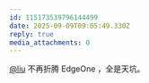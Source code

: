 ```yaml
---
id: 115173539796144499
date: 2025-09-09T09:05:49.330Z
reply: true
media_attachments: 0
---
```


[@liu](https://iliu.org/) 不再折腾 EdgeOne ，全是天坑。

